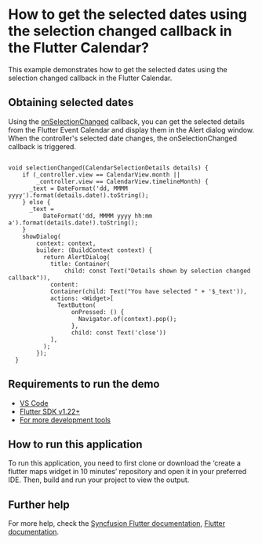 # How to get the selected dates using the selection changed callback in the Flutter Calendar?

This example demonstrates how to get the selected dates using the selection changed callback in the Flutter Calendar.

## Obtaining selected dates

Using the [onSelectionChanged](https://pub.dev/documentation/syncfusion_flutter_calendar/latest/calendar/SfCalendar/onSelectionChanged.html) callback, you can get the selected details from the Flutter Event Calendar and display them in the Alert dialog window. When the controller's selected date changes, the onSelectionChanged callback is triggered.

```

void selectionChanged(CalendarSelectionDetails details) {
    if (_controller.view == CalendarView.month ||
        _controller.view == CalendarView.timelineMonth) {
      _text = DateFormat('dd, MMMM yyyy').format(details.date!).toString();
    } else {
      _text =
          DateFormat('dd, MMMM yyyy hh:mm a').format(details.date!).toString();
    }
    showDialog(
        context: context,
        builder: (BuildContext context) {
          return AlertDialog(
            title: Container(
                child: const Text("Details shown by selection changed callback")),
            content:
            Container(child: Text("You have selected " + '$_text')),
            actions: <Widget>[
              TextButton(
                  onPressed: () {
                    Navigator.of(context).pop();
                  },
                  child: const Text('close'))
            ],
          );
        });
  }

```



## Requirements to run the demo
* [VS Code](https://code.visualstudio.com/download)
* [Flutter SDK v1.22+](https://flutter.dev/docs/development/tools/sdk/overview)
* [For more development tools](https://flutter.dev/docs/development/tools/devtools/overview)

## How to run this application
To run this application, you need to first clone or download the ‘create a flutter maps widget in 10 minutes’ repository and open it in your preferred IDE. Then, build and run your project to view the output.

## Further help
For more help, check the [Syncfusion Flutter documentation](https://help.syncfusion.com/flutter/introduction/overview),
 [Flutter documentation](https://flutter.dev/docs/get-started/install).